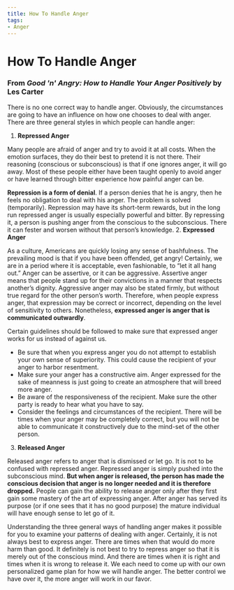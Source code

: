 ```yaml
---
title: How To Handle Anger
tags:
- Anger
---
```

# How To Handle Anger
### From *Good 'n' Angry: How to Handle Your Anger Positively* by Les Carter
There is no one correct way to handle anger. Obviously, the circumstances are going to have an influence on how one chooses to deal with anger. There are three general styles in which people can handle anger:

1. **Repressed Anger**

Many people are afraid of anger and try to avoid it at all costs. When the emotion surfaces, they do their best to pretend it is not there. Their reasoning (conscious or subconscious) is that if one ignores anger, it will go away. Most of these people either have been taught openly to avoid anger or have learned through bitter experience how painful anger can be.

**Repression is a form of denial**. If a person denies that he is angry, then he feels no obligation to deal with his anger. The problem is solved (temporarily). Repression may have its short-term rewards, but in the long run repressed anger is usually especially powerful and bitter. By repressing it, a person is pushing anger from the conscious to the subconscious. There it can fester and worsen without that person’s knowledge.
2. **Expressed Anger**

As a culture, Americans are quickly losing any sense of bashfulness. The prevailing mood is that if you have been offended, get angry! Certainly, we are in a period where it is acceptable, even fashionable, to “let it all hang out.” Anger can be assertive, or it can be aggressive. Assertive anger means that people stand up for their convictions in a manner that respects another’s dignity. Aggressive anger may also be stated firmly, but without true regard for the other person’s worth. Therefore, when people express anger, that expression may be correct or incorrect, depending on the level of sensitivity to others. Nonetheless, **expressed anger is anger that is communicated outwardly**.

Certain guidelines should be followed to make sure that expressed anger works for us instead of against us.

* Be sure that when you express anger you do not attempt to establish your own sense of
  superiority. This could cause the recipient of your anger to harbor resentment.
* Make sure your anger has a constructive aim. Anger expressed for the sake of meanness is just going to create an atmosphere that will breed more anger.
* Be aware of the responsiveness of the recipient. Make sure the other party is ready to hear what you have to say.
* Consider the feelings and circumstances of the recipient. There will be times when your anger may be completely correct, but you will not be able to communicate it constructively due to the mind-set of the other person.

3. **Released Anger**

Released anger refers to anger that is dismissed or let go. It is not to be confused with repressed anger. Repressed anger is simply pushed into the subconscious mind. **But when anger is released, the person has made the conscious decision that anger is no longer needed and it is therefore dropped.** People can gain the ability to release anger only after they first gain some mastery of the art of expressing anger. After anger has served its purpose (or if one sees that it has no good purpose) the mature individual will have enough sense to let go of it.

Understanding the three general ways of handling anger makes it possible for you to examine your patterns of dealing with anger. Certainly, it is not always best to express anger. There are times when that would do more harm than good. It definitely is not best to try to repress anger so that it is merely out of the conscious mind. And there are times when it is right and times when it is wrong to release it. We each need to come up with our own personalized game plan for how we will handle anger. The better control we have over it, the more anger will work in our favor.
